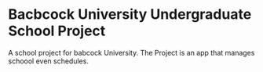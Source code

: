 # Bacbcock University Undergraduate School Project


A school project for babcock University. The Project is an app that manages schoool even schedules.
